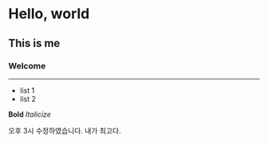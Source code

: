 # Hello, world
## This is me
### Welcome
---
- list 1
- list 2

**Bold**
*Italicize*

오후 3시 수정하였습니다.
내가 최고다.